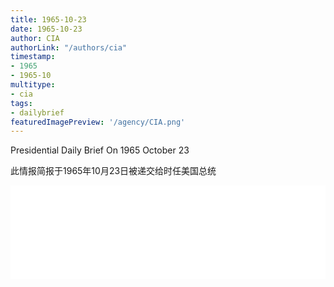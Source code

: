 ```yaml
---
title: 1965-10-23
date: 1965-10-23
author: CIA 
authorLink: "/authors/cia"
timestamp: 
- 1965
- 1965-10
multitype: 
- cia
tags: 
- dailybrief
featuredImagePreview: '/agency/CIA.png'
---
```



Presidential Daily Brief On 1965 October 23

此情报简报于1965年10月23日被递交给时任美国总统

<!--more-->





<div id="over" style="width:100%; overflow:hidden"> <iframe id="sFrame" name="sFrame" frameborder="no" border="0"  allowfullscreen marginwidth="0" scrolling="no" src = " /CIA/1965-10-23.html "  style = " position:absulute; width: 806px; top: 300;" > </iframe> </div>
